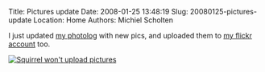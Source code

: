 Title: Pictures update
Date: 2008-01-25 13:48:19
Slug: 20080125-pictures-update
Location: Home
Authors: Michiel Scholten

<p>I just updated <a href="http://aquariusoft.org/photolog/">my photolog</a> with new pics, and uploaded them to <a href="http://flickr.com/photos/17648144@N00/">my flickr account</a> too.</p>

<div class="content-image"><div><a href="http://icanhascheezburger.com/2008/01/24/funny-pictures-trust-me-baby/" alt="Squirrel won't upload pictures"><img src="http://aquariusoft.org/~mbscholt/images/content/funny-pictures-creepy-squirrel-camera-park.jpg" alt="Squirrel won't upload pictures" title="Baby, of course I won't upload them" /></a></div></div>
<br style="clear: both;" />

